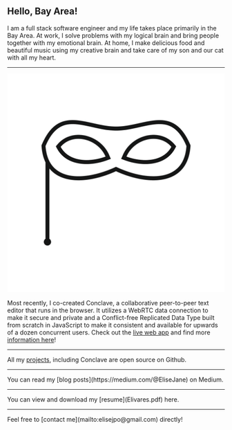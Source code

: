 ## Hello, Bay Area!

I am a full stack software engineer and my life takes place primarily in the Bay Area.
At work, I solve problems with my logical brain and bring people together with
my emotional brain. At home, I make delicious food and beautiful music using my
creative brain and take care of my son and our cat with all my heart.
<hr />

[![](./eyes.png)](https://conclave-app.herokuapp.com)

Most recently, I co-created <span>Conclave</span>, a collaborative peer-to-peer text editor
that runs in the browser. It utilizes a WebRTC data connection to make it secure and private and a Conflict-free Replicated Data Type built from scratch in JavaScript to make it consistent and available for upwards of a dozen concurrent users. Check out the [live web app](https://conclave-app.herokuapp.com) and find more [information here](https://conclave-team.github.io/conclave-site/)!
<hr />

All my [projects](https://github.com/EliseJane), including Conclave are open source on Github.
<hr />
You can read my [blog posts](https://medium.com/@EliseJane) on Medium.
<hr />
You can view and download my [resume](Elivares.pdf) here.
<hr />
Feel free to [contact me](mailto:elisejpo@gmail.com) directly!

<!-- ### Markdown

Markdown is a lightweight and easy-to-use syntax for styling your writing. It includes conventions for

```markdown
Syntax highlighted code block

# Header 1
## Header 2
### Header 3

- Bulleted
- List

1. Numbered
2. List

**Bold** and _Italic_ and `Code` text

[Link](url) and ![Image](src)
```

For more details see [GitHub Flavored Markdown](https://guides.github.com/features/mastering-markdown/).

### Jekyll Themes

Your Pages site will use the layout and styles from the Jekyll theme you have selected in your [repository settings](https://github.com/EliseJane/EliseJane.github.io/settings). The name of this theme is saved in the Jekyll `_config.yml` configuration file.

### Support or Contact

Having trouble with Pages? Check out our [documentation](https://help.github.com/categories/github-pages-basics/) or [contact support](https://github.com/contact) and we’ll help you sort it out. -->
